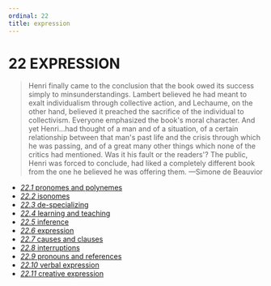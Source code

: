 ```yaml
---
ordinal: 22
title: expression
---
```


# 22 EXPRESSION 

<blockquote> Henri finally came to the conclusion that the book owed its success simply to minsunderstandings. Lambert believed he had meant to exalt individualism through collective action, and Lechaume, on the other hand, believed it preached the sacrifice of the individual to collectivism. Everyone emphasized the book's moral character. And yet Henri&hellip;had thought of a man and of a situation, of a certain relationship between that man's past life and the crisis through which he was passing, and of a great many other things which none of the critics had mentioned. Was it his fault or the readers'? The public, Henri was forced to conclude, had liked a completely different book from the one he believed he was offering them. &mdash;Simone de Beauvior</blockquote>
<ul><li><a href="http://aurellem.org/minsky/som-22.1.html"><em>22.1</em> pronomes and polynemes</a></li><li><a href="http://aurellem.org/minsky/som-22.2.html"><em>22.2</em> isonomes</a></li><li><a href="http://aurellem.org/minsky/som-22.3.html"><em>22.3</em> de-specializing</a></li><li><a href="http://aurellem.org/minsky/som-22.4.html"><em>22.4</em> learning and teaching</a></li><li><a href="http://aurellem.org/minsky/som-22.5.html"><em>22.5</em> inference</a></li><li><a href="http://aurellem.org/minsky/som-22.6.html"><em>22.6</em> expression</a></li><li><a href="http://aurellem.org/minsky/som-22.7.html"><em>22.7</em> causes and clauses</a></li><li><a href="http://aurellem.org/minsky/som-22.8.html"><em>22.8</em> interruptions</a></li><li><a href="http://aurellem.org/minsky/som-22.9.html"><em>22.9</em> pronouns and references</a></li><li><a href="http://aurellem.org/minsky/som-22.10.html"><em>22.10</em> verbal expression</a></li><li><a href="http://aurellem.org/minsky/som-22.11.html"><em>22.11</em> creative expression</a></li> <br><br> </ul>